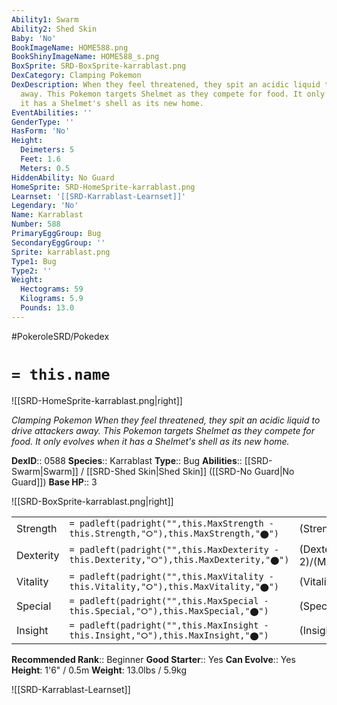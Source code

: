 ```yaml
---
Ability1: Swarm
Ability2: Shed Skin
Baby: 'No'
BookImageName: HOME588.png
BookShinyImageName: HOME588_s.png
BoxSprite: SRD-BoxSprite-karrablast.png
DexCategory: Clamping Pokemon
DexDescription: When they feel threatened, they spit an acidic liquid to drive attackers
  away. This Pokemon targets Shelmet as they compete for food. It only evolves when
  it has a Shelmet's shell as its new home.
EventAbilities: ''
GenderType: ''
HasForm: 'No'
Height:
  Deimeters: 5
  Feet: 1.6
  Meters: 0.5
HiddenAbility: No Guard
HomeSprite: SRD-HomeSprite-karrablast.png
Learnset: '[[SRD-Karrablast-Learnset]]'
Legendary: 'No'
Name: Karrablast
Number: 588
PrimaryEggGroup: Bug
SecondaryEggGroup: ''
Sprite: karrablast.png
Type1: Bug
Type2: ''
Weight:
  Hectograms: 59
  Kilograms: 5.9
  Pounds: 13.0
---
```


#PokeroleSRD/Pokedex

# `= this.name`

![[SRD-HomeSprite-karrablast.png|right]]

*Clamping Pokemon*
*When they feel threatened, they spit an acidic liquid to drive attackers away. This Pokemon targets Shelmet as they compete for food. It only evolves when it has a Shelmet's shell as its new home.*

**DexID**:: 0588
**Species**:: Karrablast
**Type**:: Bug
**Abilities**:: [[SRD-Swarm|Swarm]] / [[SRD-Shed Skin|Shed Skin]] ([[SRD-No Guard|No Guard]])
**Base HP**:: 3

![[SRD-BoxSprite-karrablast.png|right]]

|           |                                                                                        |                                          |
| --------- | -------------------------------------------------------------------------------------- | ---------------------------------------- |
| Strength  | `= padleft(padright("",this.MaxStrength - this.Strength,"⭘"),this.MaxStrength,"⬤")`    | (Strength::2)/(MaxStrength::5)   |
| Dexterity | `= padleft(padright("",this.MaxDexterity - this.Dexterity,"⭘"),this.MaxDexterity,"⬤")` | (Dexterity:: 2)/(MaxDexterity::4) |
| Vitality  | `= padleft(padright("",this.MaxVitality - this.Vitality,"⭘"),this.MaxVitality,"⬤")`    | (Vitality::2)/(MaxVitality::4)   |
| Special   | `= padleft(padright("",this.MaxSpecial - this.Special,"⭘"),this.MaxSpecial,"⬤")`       | (Special::1)/(MaxSpecial::3)     |
| Insight   | `= padleft(padright("",this.MaxInsight - this.Insight,"⭘"),this.MaxInsight,"⬤")`       | (Insight::2)/(MaxInsight::4)     |

**Recommended Rank**:: Beginner
**Good Starter**:: Yes
**Can Evolve**:: Yes
**Height**: 1'6" / 0.5m
**Weight**: 13.0lbs / 5.9kg

![[SRD-Karrablast-Learnset]]